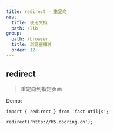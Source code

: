 ```yaml
---
title: redirect - 重定向
nav:
  title: 使用文档
  path: /lib
group:
  path: /browser
  title: 浏览器相关
  order: 12
---
```


## redirect

> 重定向到指定页面

Demo:

```tsx | pure
import { redirect } from 'fast-utiljs';

redirect('http://h5.dooring.cn');
```
